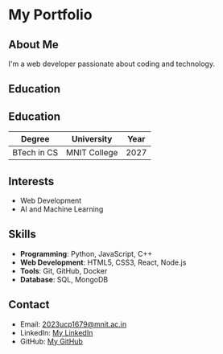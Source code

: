 # My Portfolio

## About Me
I'm a web developer passionate about coding and technology.

## Education
## Education
| Degree          | University    | Year |
|-----------------|---------------|------|
| BTech in CS     | MNIT College  | 2027 |


## Interests
- Web Development
- AI and Machine Learning

## Skills

- **Programming**: Python, JavaScript, C++
- **Web Development**: HTML5, CSS3, React, Node.js
- **Tools**: Git, GitHub, Docker
- **Database**: SQL, MongoDB

## Contact
- Email: 2023ucp1679@mnit.ac.in
- LinkedIn: [My LinkedIn](https://linkedin.com/in/myprofile)
- GitHub: [My GitHub](https://github.com/kritin167983)

